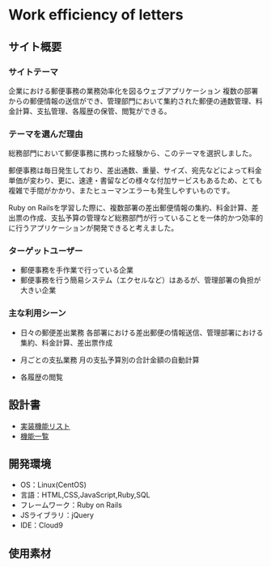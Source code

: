 # Work efficiency of letters

## サイト概要
### サイトテーマ
企業における郵便事務の業務効率化を図るウェブアプリケーション
複数の部署からの郵便情報の送信ができ、管理部門において集約された郵便の通数管理、料金計算、支払管理、各履歴の保管、閲覧ができる。

### テーマを選んだ理由
総務部門において郵便事務に携わった経験から、このテーマを選択しました。

郵便事務は毎日発生しており、差出通数、重量、サイズ、宛先などによって料金単価が変わり、更に、速達・書留などの様々な付加サービスもあるため、とても複雑で手間がかかり、またヒューマンエラーも発生しやすいものです。

Ruby on Railsを学習した際に、複数部署の差出郵便情報の集約、料金計算、差出票の作成、支払予算の管理など総務部門が行っていることを一体的かつ効率的に行うアプリケーションが開発できると考えました。

### ターゲットユーザー
- 郵便事務を手作業で行っている企業
- 郵便事務を行う簡易システム（エクセルなど）はあるが、管理部署の負担が大きい企業

### 主な利用シーン
- 日々の郵便差出業務
各部署における差出郵便の情報送信、管理部署における集約、料金計算、差出票作成

- 月ごとの支払業務
月の支払予算別の合計金額の自動計算

- 各履歴の閲覧

## 設計書
- [実装機能リスト](https://docs.google.com/spreadsheets/d/1_f2bJQGsdjx1IxGlhiqKCa9VgmaCknCL2PGkNGcC8qs/edit?usp=sharing)
- [機能一覧](https://docs.google.com/spreadsheets/d/1oKXWKaludEVDDqRBmxTHNCdtVEJwsssdkbfG9HlCyFM/edit?usp=sharing)

## 開発環境
- OS：Linux(CentOS)
- 言語：HTML,CSS,JavaScript,Ruby,SQL
- フレームワーク：Ruby on Rails
- JSライブラリ：jQuery
- IDE：Cloud9

## 使用素材